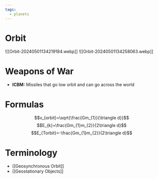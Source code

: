 ```yaml
---
tags:
  - planets
---
```

# Orbit
![[Orbit-20240501134219184.webp]]
![[Orbit-20240501134258063.webp]]
# Weapons of War
- **ICBM:** Missiles that go low orbit and can go across the world
# Formulas
$$v_{orbit}=\sqrt{\frac{Gm_{1}}{\triangle d}}$$
$$E_{k}=\frac{Gm_{1}m_{2}}{2\triangle d}$$
$$E_{Torbit}=-\frac{Gm_{1}m_{2}}{2\triangle d}$$
# Terminology
- [[Geosynchronous Orbit]]
- [[Geostationary Objects]]
